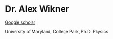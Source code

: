 # Dr. Alex Wikner

[Google scholar](https://scholar.google.com/citations?user=J7dAtysAAAAJ&hl=en)  
  
University of Maryland, College Park, Ph.D. Physics  
